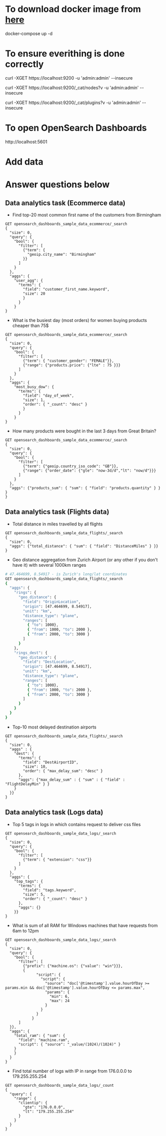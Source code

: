 # To download docker image from [here](https://opensearch.org/docs/latest/opensearch/install/docker/#run-the-image)
docker-compose up -d


# To ensure everithing is done correctly

curl -XGET https://localhost:9200 -u 'admin:admin' --insecure

curl -XGET https://localhost:9200/_cat/nodes?v -u 'admin:admin' --insecure

curl -XGET https://localhost:9200/_cat/plugins?v -u 'admin:admin' --insecure

# To open OpenSearch Dashboards

http://localhost:5601

# Add data

# Answer questions below

## Data analytics task (Ecommerce data)

- Find top-20 most common first name of the customers from Birmingham

``` console
GET opensearch_dashboards_sample_data_ecommerce/_search
{
  "size": 0,
  "query": {
    "bool": {
      "filter": [
        {"term": {
          "geoip.city_name": "Birmingham"
        }}
      ]
    }
  }, 
  "aggs": {
    "user_agg": {
      "terms": {
        "field": "customer_first_name.keyword",
        "size": 20
        }
      }
    }
}
```

- What is the busiest day (most orders) for women buying products cheaper than 75$

``` console
GET opensearch_dashboards_sample_data_ecommerce/_search
{
  "size": 0,
  "query": { 
    "bool": { 
      "filter": [ 
        {"term": { "customer_gender": "FEMALE"}},
        {"range": {"products.price": {"lte" : 75 }}}
      ]
    }
  },
  "aggs": {
    "most_busy_dow": {
      "terms": {
        "field": "day_of_week",
        "size": 1,
        "order": { "_count": "desc" }
        }
      }
    }
}
```


- How many products were bought in the last 3 days from Great Britain?

``` console
GET opensearch_dashboards_sample_data_ecommerce/_search
{
  "size": 0,
  "query": { 
    "bool": { 
      "filter": [ 
        {"term": {"geoip.country_iso_code": "GB"}},
        {"range": {"order_date": {"gte": "now-3d/d","lt": "now/d"}}}
      ]
    }
  },
  "aggs": {"products_sum": { "sum": { "field": "products.quantity" } }
}
}
```


## Data analytics task (Flights data)

- Total distance in miles travelled by all flights

``` console
GET opensearch_dashboards_sample_data_flights/_search
{
  "size": 0,
  "aggs": {"total_distance": { "sum": { "field": "DistanceMiles" } }}
}
```

- Geo distance aggregation from Zurich Airport (or any other if you don't have it) with several 1000km ranges

``` bash
# 47.464699, 8.54917 - is Zurich's long/lat coordinates
GET opensearch_dashboards_sample_data_flights/_search
{
  "aggs": {
    "rings": {
      "geo_distance": {
        "field": "OriginLocation",
        "origin": [47.464699, 8.54917],
        "unit": "km",
        "distance_type": "plane",
        "ranges": [
          { "to": 1000},
          { "from": 1000, "to": 2000 },
          { "from": 2000, "to": 3000 }
        ]
      }
    },
    "rings_dest": {
      "geo_distance": {
        "field": "DestLocation",
        "origin": [47.464699, 8.54917],
        "unit": "km",
        "distance_type": "plane",
        "ranges": [
          { "to": 1000},
          { "from": 1000, "to": 2000 },
          { "from": 2000, "to": 3000 }
        ]
      }
    }
  }
}
```


- Top-10 most delayed destination airports

``` console
GET opensearch_dashboards_sample_data_flights/_search
{
  "size": 0,
  "aggs" : {
    "dest": {
      "terms": {
        "field": "DestAirportID",
        "size": 10,
        "order": { "max_delay_sum": "desc" }
      },
      "aggs": {"max_delay_sum" : { "sum" : { "field" : "FlightDelayMin" } }
    }
  }}
}
```

## Data analytics task (Logs data)

- Top 5 tags in logs in which contains request to deliver css files

``` console
GET opensearch_dashboards_sample_data_logs/_search
{
  "size": 0,
  "query": { 
    "bool": { 
      "filter": [ 
        {"term": { "extension": "css"}}
      ]
    }
  },
  "aggs": {
    "top_tags": {
      "terms": {
        "field": "tags.keyword",
        "size": 5,
        "order": { "_count": "desc" }
      },
      "aggs": {}
    }}
}
```

- What is sum of all RAM for Windows machines that have requests from 6am to 12pm

``` console
GET opensearch_dashboards_sample_data_logs/_search
{
  "size": 0,
  "query": { 
    "bool": { 
      "filter": [ 
        {"prefix": {"machine.os": {"value": "win"}}},
        {
              "script": {
                "script": {
                  "source": "doc['@timestamp'].value.hourOfDay >= params.min && doc['@timestamp'].value.hourOfDay <= params.max",
                  "params": {
                    "min": 6,
                    "max": 24
                  }
                }
              }
            }
      ]
  }},
  "aggs": {
    "total_ram": { "sum": {
      "field": "machine.ram",
      "script": { "source": "_value/(1024)/(1024)" }
    }
    }
  }
}
```

- Find total number of logs with IP in range from 176.0.0.0 to 179.255.255.254

``` console
GET opensearch_dashboards_sample_data_logs/_count
{
  "query": {
    "range": {
      "clientip": {
        "gte": "176.0.0.0",
        "lt": "179.255.255.254"
      }
    }
  }
}
```
